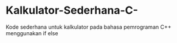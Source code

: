 # Kalkulator-Sederhana-C-
Kode sederhana untuk kalkulator pada bahasa pemrograman C++ menggunakan if else
